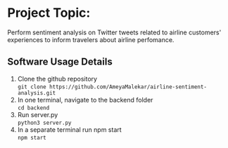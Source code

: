 # Project Topic:

Perform sentiment analysis on Twitter tweets related to airline customers' experiences to inform travelers about airline perfomance.

## Software Usage Details
1. Clone the github repository  
```git clone https://github.com/AmeyaMalekar/airline-sentiment-analysis.git```  
2. In one terminal, navigate to the backend folder  
   ```cd backend```  
3. Run server.py  
   ```python3 server.py```  
4. In a separate terminal run npm start  
   ```npm start```
  
